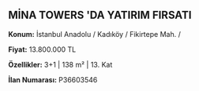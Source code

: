 ## MİNA TOWERS 'DA YATIRIM FIRSATI

**Konum:** İstanbul Anadolu / Kadıköy / Fikirtepe Mah. /

**Fiyat:** 13.800.000 TL

**Özellikler:** 3+1 | 138 m² | 13. Kat

**İlan Numarası:** P36603546
